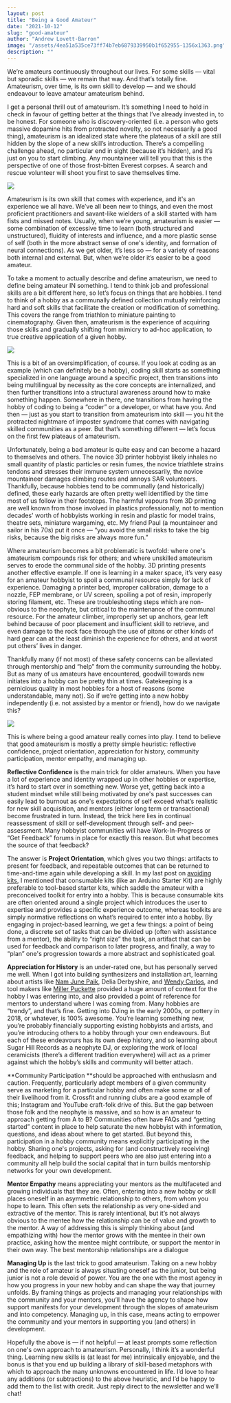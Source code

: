 ```yaml
---
layout: post
title: "Being a Good Amateur"
date: "2021-10-12"
slug: "good-amateur"
author: "Andrew Lovett-Barron"
image: "/assets/4ea51a535ce73ff74b7eb6879339950b1f652955-1356x1363.png"
description: ""
---
```


We’re amateurs continuously throughout our lives. For some skills — vital but sporadic skills — we remain that way. And that’s totally fine. Amateurism, over time, is its own skill to develop — and we should endeavour to leave amateur amateurism behind.

I get a personal thrill out of amateurism. It’s something I need to hold in check in favour of getting better at the things that I’ve already invested in, to be honest. For someone who is discovery-oriented (i.e. a person who gets massive dopamine hits from protracted novelty, so not necessarily a good thing), amateurism is an idealized state where the plateaus of a skill are still hidden by the slope of a new skill’s introduction. There’s a compelling challenge ahead, no particular end in sight (because it’s hidden), and it’s just on you to start climbing. Any mountaineer will tell you that this is the perspective of one of those frost-bitten Everest corpses. A search and rescue volunteer will shoot you first to save themselves time.

![](/assets/71ed265c00962bdf6ac6029141e36dfe289ad479-490x500.png)

Amateurism is its own skill that comes with experience, and it's an experience we all have. We’ve all been new to things, and even the most proficient practitioners and savant-like wielders of a skill started with ham fists and missed notes. Usually, when we’re young, amateurism is easier — some combination of excessive time to learn (both structured and unstructured), fluidity of interests and influence, and a more plastic sense of self (both in the more abstract sense of one's identity, and formation of neural connections). As we get older, it’s less so — for a variety of reasons both internal and external. But, when we’re older it’s easier to be a good amateur.

To take a moment to actually describe and define amateurism, we need to define being amateur IN something. I tend to think job and professional skills are a bit different here, so let’s focus on things that are hobbies. I tend to think of a hobby as a communally defined collection mutually reinforcing hard and soft skills that facilitate the creation or modification of something. This covers the range from triathlon to miniature painting to cinematography. Given then, amateurism is the experience of acquiring those skills and gradually shifting from mimicry to ad-hoc application, to true creative application of a given hobby.

![](/assets/571d24cd7802d78f7f5ce97891d7dd3e16f9843e-882x960.png)

This is a bit of an oversimplification, of course. If you look at coding as an example (which can definitely be a hobby), coding skill starts as something specialized in one language around a specific project, then transitions into being multilingual by necessity as the core concepts are internalized, and then further transitions into a structural awareness around how to make something happen. Somewhere in there, one transitions from having the hobby of coding to being a “coder” or a developer, or what have you. And then — just as you start to transition from amateurism into skill — you hit the protracted nightmare of imposter syndrome that comes with navigating skilled communities as a peer. But that’s something different — let’s focus on the first few plateaus of amateurism.

Unfortunately, being a bad amateur is quite easy and can become a hazard to themselves and others. The novice 3D printer hobbyist likely inhales no small quantity of plastic particles or resin fumes, the novice triathlete strains tendons and stresses their immune system unnecessarily, the novice mountaineer damages climbing routes and annoys SAR volunteers. Thankfully, because hobbies tend to be communally (and historically) defined, these early hazards are often pretty well identified by the time most of us follow in their footsteps. The harmful vapours from 3D printing are well known from those involved in plastics professionally, not to mention decades' worth of hobbyists working in resin and plastic for model trains, theatre sets, miniature wargaming, etc. My friend Paul (a mountaineer and sailor in his 70s) put it once — “you avoid the small risks to take the big risks, because the big risks are always more fun.”

Where amateurism becomes a bit problematic is twofold: where one's amateurism compounds risk for others; and where unskilled amateurism serves to erode the communal side of the hobby. 3D printing presents another effective example. If one is learning in a maker space, it’s very easy for an amateur hobbyist to spoil a communal resource simply for lack of experience. Damaging a printer bed, improper calibration, damage to a nozzle, FEP membrane, or UV screen, spoiling a pot of resin, improperly storing filament, etc. These are troubleshooting steps which are non-obvious to the neophyte, but critical to the maintenance of the communal resource. For the amateur climber, improperly set up anchors, gear left behind because of poor placement and insufficient skill to retrieve, and even damage to the rock face through the use of pitons or other kinds of hard gear can at the least diminish the experience for others, and at worst put others’ lives in danger.

Thankfully many (if not most) of these safety concerns can be alleviated through mentorship and “help” from the community surrounding the hobby. But as many of us amateurs have encountered, goodwill towards new initiates into a hobby can be pretty thin at times. Gatekeeping is a pernicious quality in most hobbies for a host of reasons (some understandable, many not). So if we’re getting into a new hobby independently (i.e. not assisted by a mentor or friend), how do we navigate this?

![](/assets/1ed42f3e0e037f68843b1a376456ef6ac60ed0cb-1320x748.png)

This is where being a good amateur really comes into play. I tend to believe that good amateurism is mostly a pretty simple heuristic: reflective confidence, project orientation, appreciation for history, community participation, mentor empathy, and managing up.

**Reflective Confidence** is the main trick for older amateurs. When you have a lot of experience and identity wrapped up in other hobbies or expertise, it’s hard to start over in something new. Worse yet, getting back into a student mindset while still being motivated by one's past successes can easily lead to burnout as one's expectations of self exceed what’s realistic for new skill acquisition, and mentors (either long term or transactional) become frustrated in turn. Instead, the trick here lies in continual reassessment of skill or self-development through self- and peer-assessment. Many hobbyist communities will have Work-In-Progress or “Get Feedback” forums in place for exactly this reason. But what becomes the source of that feedback?

The answer is **Project Orientation**, which gives you two things: artifacts to present for feedback, and repeatable outcomes that can be returned to time-and-time again while developing a skill. In my last post on [avoiding kits](https://andrewlb.com/avoiding-kits/), I mentioned that consumable kits (like an Arduino Starter Kit) are highly preferable to tool-based starter kits, which saddle the amateur with a preconceived toolkit for entry into a hobby. This is because consumable kits are often oriented around a single project which introduces the user to expertise and provides a specific experience outcome, whereas toolkits are simply normative reflections on what’s required to enter into a hobby. By engaging in project-based learning, we get a few things: a point of being done, a discrete set of tasks that can be divided up (often with assistance from a mentor), the ability to “right size” the task, an artifact that can be used for feedback and comparison to later progress, and finally, a way to “plan” one's progression towards a more abstract and sophisticated goal.

**Appreciation for History** is an under-rated one, but has personally served me well. When I got into building synthesizers and installation art, learning about artists like [Nam June Paik](https://www.tate.org.uk/whats-on/tate-modern/exhibition/nam-june-paik), Delia Derbyshire, and [Wendy Carlos](https://en.wikipedia.org/wiki/Wendy_Carlos), and tool makers like [Miller Puckette](https://en.wikipedia.org/wiki/Miller_Puckette) provided a huge amount of context for the hobby I was entering into, and also provided a point of reference for mentors to understand where I was coming from. Many hobbies are “trendy”, and that’s fine. Getting into DJing in the early 2000s, or pottery in 2018, or whatever, is 100% awesome. You’re learning something new, you’re probably financially supporting existing hobbyists and artists, and you’re introducing others to a hobby through your own endeavours. But each of these endeavours has its own deep history, and so learning about Sugar Hill Records as a neophyte DJ, or exploring the work of local ceramicists (there’s a different tradition everywhere) will act as a primer against which the hobby’s skills and community will better attach.

**Community Participation **should be approached with enthusiasm and caution. Frequently, particularly adept members of a given community serve as marketing for a particular hobby and often make some or all of their livelihood from it. Crossfit and running clubs are a good example of this; Instagram and YouTube craft-folk drive of this. But the gap between those folk and the neophyte is massive, and so how is an amateur to approach getting from A to B? Communities often have FAQs and “getting started” content in place to help saturate the new hobbyist with information, questions, and ideas about where to get started. But beyond this, participation in a hobby community means explicitly participating in the hobby. Sharing one's projects, asking for (and constructively receiving) feedback, and helping to support peers who are also just entering into a community all help build the social capital that in turn builds mentorship networks for your own development.

**Mentor Empathy** means appreciating your mentors as the multifaceted and growing individuals that they are. Often, entering into a new hobby or skill places oneself in an asymmetric relationship to others, from whom you hope to learn. This often sets the relationship as very one-sided and extractive of the mentor. This is rarely intentional, but it’s not always obvious to the mentee how the relationship can be of value and growth to the mentor. A way of addressing this is simply thinking about (and empathizing with) how the mentor grows with the mentee in their own practice, asking how the mentee might contribute, or support the mentor in their own way. The best mentorship relationships are a dialogue

**Managing Up** is the last trick to good amateurism. Taking on a new hobby and the role of amateur is always situating oneself as the junior, but being junior is not a role devoid of power. You are the one with the most agency in how you progress in your new hobby and can shape the way that journey unfolds. By framing things as projects and managing your relationships with the community and your mentors, you’ll have the agency to shape how support manifests for your development through the slopes of amateurism and into competency. Managing up, in this case, means acting to empower the community and your mentors in supporting you (and others) in development.

Hopefully the above is — if not helpful — at least prompts some reflection on one's own approach to amateurism. Personally, I think it’s a wonderful thing. Learning new skills is (at least for me) intrinsically enjoyable, and the bonus is that you end up building a library of skill-based metaphors with which to approach the many unknowns encountered in life. I’d love to hear any additions (or subtractions) to the above heuristic, and I’d be happy to add them to the list with credit. Just reply direct to the newsletter and we’ll chat!
